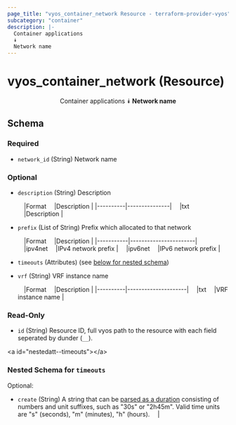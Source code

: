 ```yaml
---
page_title: "vyos_container_network Resource - terraform-provider-vyos"
subcategory: "container"
description: |-
  Container applications
  ⯯
  Network name
---
```


# vyos_container_network (Resource)
<center>

Container applications
⯯
**Network name**


</center>

## Schema

### Required

- `network_id` (String) Network name

### Optional

- `description` (String) Description

    &emsp;|Format  &emsp;|Description  |
    |----------|---------------|
    &emsp;|txt     &emsp;|Description  |
- `prefix` (List of String) Prefix which allocated to that network

    &emsp;|Format   &emsp;|Description          |
    |-----------|-----------------------|
    &emsp;|ipv4net  &emsp;|IPv4 network prefix  |
    &emsp;|ipv6net  &emsp;|IPv6 network prefix  |
- `timeouts` (Attributes) (see [below for nested schema](#nestedatt--timeouts))
- `vrf` (String) VRF instance name

    &emsp;|Format  &emsp;|Description        |
    |----------|---------------------|
    &emsp;|txt     &emsp;|VRF instance name  |

### Read-Only

- `id` (String) Resource ID, full vyos path to the resource with each field seperated by dunder (`__`).

&lt;a id=&#34;nestedatt--timeouts&#34;&gt;&lt;/a&gt;
### Nested Schema for `timeouts`

Optional:

- `create` (String) A string that can be [parsed as a duration](https://pkg.go.dev/time#ParseDuration) consisting of numbers and unit suffixes, such as &#34;30s&#34; or &#34;2h45m&#34;. Valid time units are &#34;s&#34; (seconds), &#34;m&#34; (minutes), &#34;h&#34; (hours).  &emsp;|
